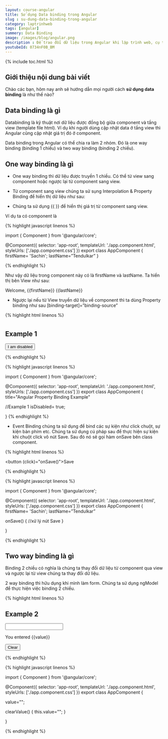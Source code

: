 ```yaml
---
layout: course-angular
title: Sử dụng Data binding trong Angular  
slug : su-dung-data-binding-trong-angular
category: laptrinhweb
tags: [angular]
summery: Data Binding   
image: /images/blog/angular.png
description : Để trao đổi dữ liệu trong Angular khi lập trình web, cụ thể là đồng bộ giữa component và tầng view (template file html). Lập trình viên sẽ sử dụng kĩ thuật Data binding khi muốn cập nhật data ở cả hai. Data binding trong Angular framework gồm 2 nhóm là one way binding và two way binding. Bài viết dưới đây sẽ giới thiệu về Databinding trong Angular là gì? Đồng thời trình bày để người đọc hiểu được One way binding và Two way binding trong Angular là gì? Cách để thao tác với kĩ thuật data binding trong dự án Angular như thế nào?
youtubeId: 0734nF0B_BM
---
```


{% include toc.html %}

## **Giới thiệu nội dung bài viết**

Chào các bạn, hôm nay anh sẽ hướng dẫn mọi người cách <b>sử dụng data binding</b> là như thế nào?

## **Data binding là gì**

Databinding là kỹ thuật nơi dữ liệu được đồng bộ giữa component và tầng view (template file html). Ví dụ khi người dùng cập nhật data ở tầng view thì Angular cũng cập nhật giá trị đó ở component.

Data binding trong Angular có thể chia ra làm 2 nhóm. Đó là one way binding (binding 1 chiều) và two way binding (binding 2 chiều).

## **One way binding là gì**

- One way binding thì dữ liệu được truyền 1 chiều. Có thể từ view sang component hoặc ngược lại từ component sang view.

- Từ component sang view chúng ta sử sụng Interpolation & Property Binding để hiển thị dữ liệu như sau:
+ Chúng ta sử dụng {{ }} để hiển thị giá trị từ component sang view.

Ví dụ ta có component là 

{% highlight javascript  linenos %}

import { Component } from '@angular/core';
 
@Component({
  selector: 'app-root',
  templateUrl: './app.component.html',
  styleUrls: ['./app.component.css']
})
export class AppComponent {
  firstName= 'Sachin';
  lastName=”Tendulkar”
}

{% endhighlight %}

Như vậy dữ liệu trong component này có là firstName và lastName. Ta hiển thị bên View như sau:



Welcome, {{firstName}} {{lastName}}


- Ngược lại nếu từ View truyền dữ liệu về component thì ta dùng Property binding như sau [binding-target]=”binding-source”

{% highlight html  linenos %}

<h1 [innerText]="title"></h1>
<h2>Example 1</h2>
<button [disabled]="isDisabled">I am disabled</button>

{% endhighlight %}

{% highlight javascript  linenos %}

import { Component } from '@angular/core';
 
@Component({
  selector: 'app-root',
  templateUrl: './app.component.html',
  styleUrls: ['./app.component.css']
})
export class AppComponent {
  title="Angular Property Binding Example"
  
  //Example 1
  isDisabled= true;
 
}
{% endhighlight %}

- Event Binding chúng ta sử dụng để bind các sự kiện như click chuột, sự kiện bàn phím etc. Chúng ta sử dụng cú pháp sau để thực hiện sự kiện khi chuột click vô nút Save. Sau đó nó sẽ gọi hàm onSave bên class component.

{% highlight html  linenos %}

<button (click)="onSave()">Save</button>

{% endhighlight %}

{% highlight javascript  linenos %}

import { Component } from '@angular/core';
 
@Component({
  selector: 'app-root',
  templateUrl: './app.component.html',
  styleUrls: ['./app.component.css']
})
export class AppComponent {
  firstName= 'Sachin';
  lastName=”Tendulkar”

  onSave() {
    //xử lý nút Save
  }

}

{% endhighlight %}

## **Two way binding là gì**

Binding 2 chiều có nghĩa là chúng ta thay đổi dữ liệu từ component qua view và ngược lại từ view chúng ta thay đổi dữ liệu. 

2 way binding thì hữu dụng khi mình làm form. Chúng ta sử dụng ngModel để thực hiện việc binding 2 chiều.

{% highlight html  linenos %}

<h2>Example 2</h2>
<input type="text" name="value" [(ngModel)]="value">
<p> You entered {{value}}</p>
<button (click)="clearValue()">Clear</button>

{% endhighlight %}


{% highlight javascript  linenos %}

import { Component } from '@angular/core';
 
@Component({
  selector: 'app-root',
  templateUrl: './app.component.html',
  styleUrls: ['./app.component.css']
})
export class AppComponent {

  value="";

  clearValue() {
   this.value="";
 }

}

{% endhighlight %}









